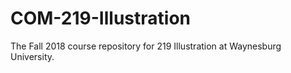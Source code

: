 # COM-219-Illustration
The Fall 2018 course repository for 219 Illustration at Waynesburg University.

